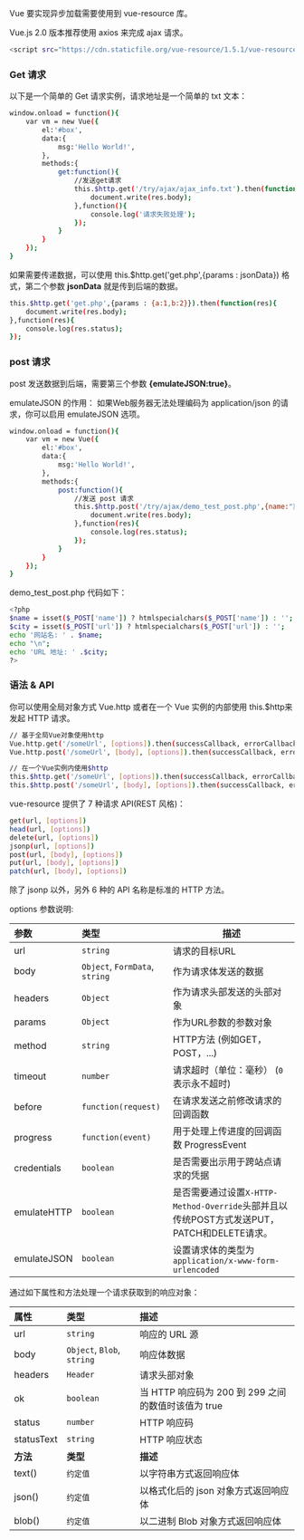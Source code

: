 Vue 要实现异步加载需要使用到 vue-resource 库。

Vue.js 2.0 版本推荐使用 axios 来完成 ajax 请求。

```bash
<script src="https://cdn.staticfile.org/vue-resource/1.5.1/vue-resource.min.js"></script>
```

### Get 请求

以下是一个简单的 Get 请求实例，请求地址是一个简单的 txt 文本：

```bash
window.onload = function(){
    var vm = new Vue({
        el:'#box',
        data:{
            msg:'Hello World!',
        },
        methods:{
            get:function(){
                //发送get请求
                this.$http.get('/try/ajax/ajax_info.txt').then(function(res){
                    document.write(res.body);    
                },function(){
                    console.log('请求失败处理');
                });
            }
        }
    });
}
```

如果需要传递数据，可以使用 this.$http.get('get.php',{params : jsonData}) 格式，第二个参数 **jsonData** 就是传到后端的数据。

```bash
this.$http.get('get.php',{params : {a:1,b:2}}).then(function(res){
    document.write(res.body);    
},function(res){
    console.log(res.status);
});
```

### post 请求

post 发送数据到后端，需要第三个参数 **{emulateJSON:true}**。

emulateJSON 的作用： 如果Web服务器无法处理编码为 application/json 的请求，你可以启用 emulateJSON 选项。

```bash
window.onload = function(){
    var vm = new Vue({
        el:'#box',
        data:{
            msg:'Hello World!',
        },
        methods:{
            post:function(){
                //发送 post 请求
                this.$http.post('/try/ajax/demo_test_post.php',{name:"菜鸟教程",url:"http://www.runoob.com"},{emulateJSON:true}).then(function(res){
                    document.write(res.body);    
                },function(res){
                    console.log(res.status);
                });
            }
        }
    });
}
```

demo_test_post.php 代码如下：

```bash
<?php
$name = isset($_POST['name']) ? htmlspecialchars($_POST['name']) : '';
$city = isset($_POST['url']) ? htmlspecialchars($_POST['url']) : '';
echo '网站名: ' . $name;
echo "\n";
echo 'URL 地址: ' .$city;
?>
```

### 语法 & API

你可以使用全局对象方式 Vue.http 或者在一个 Vue 实例的内部使用 this.$http来发起 HTTP 请求。

```bash
// 基于全局Vue对象使用http
Vue.http.get('/someUrl', [options]).then(successCallback, errorCallback);
Vue.http.post('/someUrl', [body], [options]).then(successCallback, errorCallback);

// 在一个Vue实例内使用$http
this.$http.get('/someUrl', [options]).then(successCallback, errorCallback);
this.$http.post('/someUrl', [body], [options]).then(successCallback, errorCallback);
```

vue-resource 提供了 7 种请求 API(REST 风格)：

```bash
get(url, [options])
head(url, [options])
delete(url, [options])
jsonp(url, [options])
post(url, [body], [options])
put(url, [body], [options])
patch(url, [body], [options])
```

除了 jsonp 以外，另外 6 种的 API 名称是标准的 HTTP 方法。

options 参数说明:

| 参数        | 类型                           | 描述                                                         |
| :---------- | :----------------------------- | ------------------------------------------------------------ |
| url         | `string`                       | 请求的目标URL                                                |
| body        | `Object`, `FormData`, `string` | 作为请求体发送的数据                                         |
| headers     | `Object`                       | 作为请求头部发送的头部对象                                   |
| params      | `Object`                       | 作为URL参数的参数对象                                        |
| method      | `string`                       | HTTP方法 (例如GET，POST，...)                                |
| timeout     | `number`                       | 请求超时（单位：毫秒） (`0`表示永不超时)                     |
| before      | `function(request)`            | 在请求发送之前修改请求的回调函数                             |
| progress    | `function(event)`              | 用于处理上传进度的回调函数 ProgressEvent                     |
| credentials | `boolean`                      | 是否需要出示用于跨站点请求的凭据                             |
| emulateHTTP | `boolean`                      | 是否需要通过设置`X-HTTP-Method-Override`头部并且以传统POST方式发送PUT，PATCH和DELETE请求。 |
| emulateJSON | `boolean`                      | 设置请求体的类型为`application/x-www-form-urlencoded`        |

通过如下属性和方法处理一个请求获取到的响应对象：

| 属性       | 类型                       | 描述                                                |
| :--------- | :------------------------- | :-------------------------------------------------- |
| url        | `string`                   | 响应的 URL 源                                       |
| body       | `Object`, `Blob`, `string` | 响应体数据                                          |
| headers    | `Header`                   | 请求头部对象                                        |
| ok         | `boolean`                  | 当 HTTP 响应码为 200 到 299 之间的数值时该值为 true |
| status     | `number`                   | HTTP 响应码                                         |
| statusText | `string`                   | HTTP 响应状态                                       |
| **方法**   | **类型**                   | **描述**                                            |
| text()     | `约定值`                   | 以字符串方式返回响应体                              |
| json()     | `约定值`                   | 以格式化后的 json 对象方式返回响应体                |
| blob()     | `约定值`                   | 以二进制 Blob 对象方式返回响应体                    |

